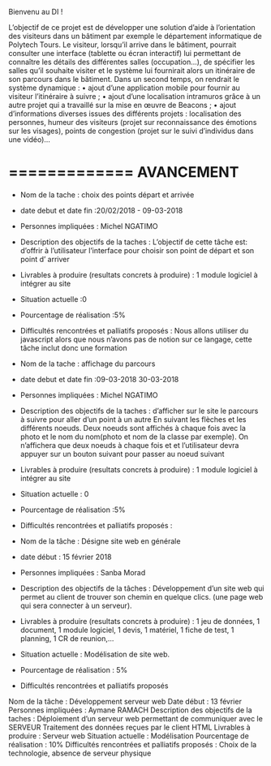 Bienvenu au DI !

L’objectif de ce projet est de développer une solution d’aide à l’orientation des visiteurs dans un
bâtiment par exemple le département informatique de Polytech Tours.
Le visiteur, lorsqu’il arrive dans le bâtiment, pourrait consulter une interface (tablette ou écran
interactif) lui permettant de connaître les détails des différentes salles (occupation...), de spécifier
les salles qu’il souhaite visiter et le système lui fournirait alors un itinéraire de son parcours dans le
bâtiment. Dans un second temps, on rendrait le système dynamique :
• ajout d’une application mobile pour fournir au visiteur l’itinéraire à suivre ;
• ajout d’une localisation intramuros grâce à un autre projet qui a travaillé sur la mise en œuvre de
Beacons ;
• ajout d’informations diverses issues des différents projets : localisation des personnes, humeur des
visiteurs (projet sur reconnaissance des émotions sur les visages), points de congestion (projet sur le
suivi d’individus dans une vidéo)...

=============
AVANCEMENT
=============
- Nom de la tache :  choix des points départ et arrivée 
- date debut et date fin :20/02/2018    - 09-03-2018
- Personnes impliquées : Michel NGATIMO
- Description des objectifs de la taches :
L’objectif de cette tâche est:
d’offrir à l’utilisateur l’interface pour choisir son point de départ et son point d’ arriver  
- Livrables à produire (resultats concrets à produire) : 1 module logiciel à intégrer au site
- Situation actuelle :0
- Pourcentage de réalisation :5%
- Difficultés rencontrées et palliatifs proposés : 
Nous allons utiliser du javascript alors que nous n’avons pas de notion sur ce langage, cette tâche inclut donc une formation


- Nom de la tache : affichage du parcours 
- date debut et date fin :09-03-2018 30-03-2018
- Personnes impliquées : Michel NGATIMO
- Description des objectifs de la taches :
d’afficher sur le site le parcours à suivre pour aller d’un point à un autre 
En suivant les flèches et les différents noeuds. Deux noeuds sont affichés à chaque fois avec la photo et le nom du nom(photo et nom de la classe par exemple). On n’affichera que deux noeuds à chaque fois et et l’utilisateur devra appuyer sur un bouton suivant pour passer au noeud suivant

- Livrables à produire (resultats concrets à produire) : 1 module logiciel à intégrer au site

- Situation actuelle : 0
- Pourcentage de réalisation :5%
- Difficultés rencontrées et palliatifs proposés :



- Nom de la tâche : Désigne site web en générale
- date début : 15 février 2018
- Personnes impliquées : Sanba Morad
- Description des objectifs de la tâches : 
Développement d’un site web qui permet au client de trouver son chemin en quelque clics. (une page web qui sera connecter à un serveur).

- Livrables à produire (resultats concrets à produire) : 1 jeu de données, 1 document, 1 module logiciel, 1 devis, 1 matériel, 1 fiche de test, 1 planning, 1 CR de reunion,...
- Situation actuelle : Modélisation de site web.
- Pourcentage de réalisation : 5%
- Difficultés rencontrées et palliatifs proposés 



Nom de la tâche : Développement serveur web
Date début : 13 février 
Personnes impliquées : Aymane RAMACH
Description des objectifs de la taches : 
Déploiement d’un serveur web permettant de communiquer avec le SERVEUR
Traitement des données reçues par le client HTML
Livrables à produire : Serveur web 
Situation actuelle : Modélisation
Pourcentage de réalisation : 10%
Difficultés rencontrées et palliatifs proposés : Choix de la technologie, absence de serveur physique



